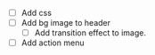 - [ ] Add css
- [ ] Add bg image to header
   - [ ] Add transition effect to image.
- [ ] Add action menu
